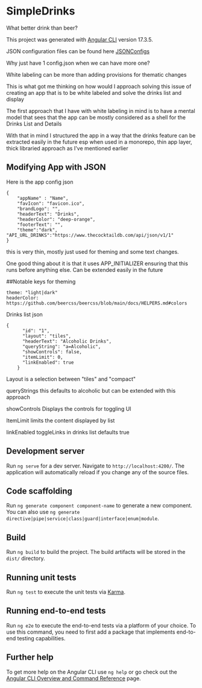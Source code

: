 # SimpleDrinks

What better drink than beer?

This project was generated with [Angular CLI](https://github.com/angular/angular-cli) version 17.3.5.

JSON configuration files can be found here [JSONConfigs](https://github.com/gistz/simple-drinks/tree/master/src/assets/json)

Why just have 1 config.json when we can have more one?

White labeling can be more than adding provisions for thematic changes

This is what got me thinking on how would I approach solving this issue of creating an app that is to be white labeled and solve the drinks list and display

The first approach that I have with white labeling in mind is to have a mental model that sees that the app can be mostly considered as a shell for the Drinks List and Details

With that in mind I structured the app in a way that the drinks feature can be extracted easily in the future esp when used in a monorepo, thin app layer, thick libraried approach as I've mentioned earlier

## Modifying App with JSON

Here is the app config json

```
{
    "appName" : "Name",
    "favIcon": "favicon.ico",
    "brandLogo": "",
    "headerText": "Drinks",
    "headerColor": "deep-orange",
    "footerText": "",
    "theme":"dark", "API_URL_DRINKS":"https://www.thecocktaildb.com/api/json/v1/1"
}
```

this is very thin, mostly just used for theming and some text changes.

One good thing about it is that it uses APP_INITIALIZER ensuring that this runs before anything else. Can be extended easily in the future

##Notable keys for theming

```
theme: "light|dark"
headerColor: https://github.com/beercss/beercss/blob/main/docs/HELPERS.md#colors
```

Drinks list json

```
{
      "id": "1",
      "layout": "tiles",
      "headerText": "Alcoholic Drinks",
      "queryString": "a=Alcoholic",
      "showControls": false,
      "itemLimit": 0,
      "linkEnabled": true
    }
```

Layout is a selection between "tiles" and "compact"

queryStrings
this defaults to alcoholic but can be extended with this approach

showControls
Displays the controls for toggling UI

ItemLimit
limits the content displayed by list

linkEnabled
toggleLinks in drinks list defaults true

## Development server

Run `ng serve` for a dev server. Navigate to `http://localhost:4200/`. The application will automatically reload if you change any of the source files.

## Code scaffolding

Run `ng generate component component-name` to generate a new component. You can also use `ng generate directive|pipe|service|class|guard|interface|enum|module`.

## Build

Run `ng build` to build the project. The build artifacts will be stored in the `dist/` directory.

## Running unit tests

Run `ng test` to execute the unit tests via [Karma](https://karma-runner.github.io).

## Running end-to-end tests

Run `ng e2e` to execute the end-to-end tests via a platform of your choice. To use this command, you need to first add a package that implements end-to-end testing capabilities.

## Further help

To get more help on the Angular CLI use `ng help` or go check out the [Angular CLI Overview and Command Reference](https://angular.io/cli) page.
